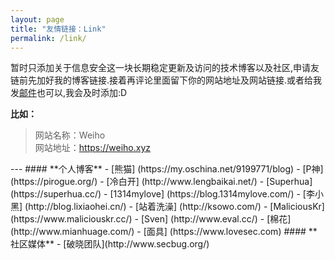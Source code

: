 ```yaml
---
layout: page
title: "友情链接：Link"
permalink: /link/
---
```

暂时只添加关于信息安全这一块长期稳定更新及访问的技术博客以及社区,申请友链前先加好我的博客链接.接着再评论里面留下你的网站地址及网站链接.或者给我发<a href="mailto:h4x0er@126.com">邮件</a>也可以,我会及时添加:D
<p><strong>比如：</strong></p><blockquote><p>网站名称：Weiho<br>网站地址：<a href="https://www.weiho.xyz">https://weiho.xyz</a></p></blockquote>
---
#### **个人博客**
 - [熊猫] (https://my.oschina.net/9199771/blog)
 - [P神] (https://pirogue.org/)
 - [冷白开] (http://www.lengbaikai.net/)
 - [Superhua] (https://superhua.cc/)
 - [1314mylove] (https://blog.1314mylove.com/)
 - [李小黑] (http://blog.lixiaohei.cn/)
 - [站着洗澡] (http://ksowo.com/)
 - [MaliciousKr] (https://www.maliciouskr.cc/)
 - [Sven] (http://www.eval.cc/)
 - [棉花] (http://www.mianhuage.com/)
 - [面具] (https://www.lovesec.com)
 #### **社区媒体**
 - [破晓团队](http://www.secbug.org/)
 
